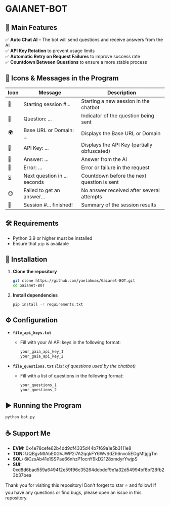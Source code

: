 # GAIANET-BOT

## 🚀 Main Features

✅ **Auto Chat AI** – The bot will send questions and receive answers from the AI  
✅ **API Key Rotation** to prevent usage limits  
✅ **Automatic Retry on Request Failures** to improve success rate  
✅ **Countdown Between Questions** to ensure a more stable process

## 📌 Icons & Messages in the Program

| Icon | Message                      | Description                                 |
| ---- | ---------------------------- | ------------------------------------------- |
| 🏁   | Starting session #...        | Starting a new session in the chatbot       |
| 📝   | Question: ...                | Indicator of the question being sent        |
| 🌍   | Base URL or Domain: ...      | Displays the Base URL or Domain             |
| 🔑   | API Key: ...                 | Displays the API Key (partially obfuscated) |
| 💬   | Answer: ...                  | Answer from the AI                          |
| 🚨   | Error: ...                   | Error or failure in the request             |
| ⏳   | Next question in ... seconds | Countdown before the next question is sent  |
| 😞   | Failed to get an answer...   | No answer received after several attempts   |
| 🎯   | Session #... finished!       | Summary of the session results              |

## 🛠 Requirements

- Python 3.9 or higher must be installed
- Ensure that `pip` is available

## 🔧 Installation

1. **Clone the repository**

   ```bash
   git clone https://github.com/yaelahmas/Gaianet-BOT.git
   cd Gaianet-BOT
   ```

2. **Install dependencies**
   ```bash
   pip install -r requirements.txt
   ```

## ⚙️ Configuration

- **`file_api_keys.txt`**

  - Fill with your AI API keys in the following format:
    ```bash
    your_gaia_api_key_1
    your_gaia_api_key_2
    ```

- **`file_questions.txt`** _(List of questions used by the chatbot)_
  - Fill with a list of questions in the following format:
    ```bash
    your_questions_1
    your_questions_2
    ```

## ▶️ Running the Program

```bash
python bot.py
```

## ☕ Support Me

- **EVM:** 0x4e78cefe62b4dd9df4335d44b7f69a1e5b3111e8
- **TON:** UQBgvMIAbE0GVJWP2i7A2qqkFY6WvSdZh6nvo5EOgMtjggTm
- **SOL:** 6iCzsAb41e1SSPae66nhzP1ocnY9kD2128xmdyrYwjpS
- **SUI:** 0xd8d6bad559a6494f2e59f96c35264dcbdcf9e1a32d54994bf8bf28fb23b37bea

Thank you for visiting this repository! Don't forget to star ⭐ and follow! If you have any questions or find bugs, please open an _issue_ in this repository.
